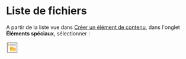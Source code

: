# Liste de fichiers

A partir de la liste vue dans [Créer un élément de contenu](../creer-un-element-de-contenu.md), dans l'onglet **Éléments spéciaux**, sélectionner : 

![Liste de fichiers](../../.gitbook/assets/image%20%2831%29.png)



